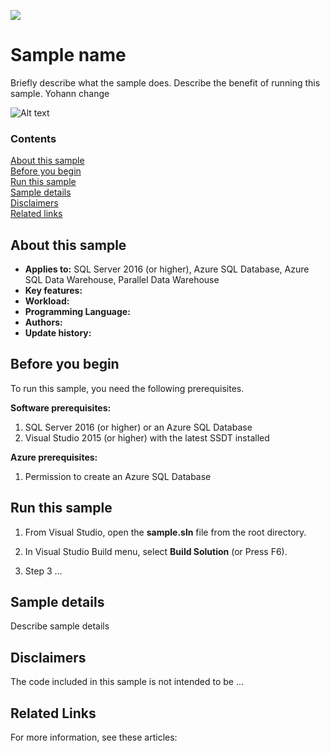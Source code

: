 <!-- Always leave the MS logo -->
![](./media/solutions-microsoft-logo-small.png)

# Sample name

Briefly describe what the sample does. Describe the benefit of running this sample. Yohann change 

<!-- Add a diagram if you have it -->

![Alt text](/media/image-name.png "<Friendly name>")


### Contents

[About this sample](#about-this-sample)<br/>
[Before you begin](#before-you-begin)<br/>
[Run this sample](#run-this-sample)<br/>
[Sample details](#sample-details)<br/>
[Disclaimers](#disclaimers)<br/>
[Related links](#related-links)<br/>


<a name=about-this-sample></a>

## About this sample

<!-- Delete the ones that don't apply -->
- **Applies to:** SQL Server 2016 (or higher), Azure SQL Database, Azure SQL Data Warehouse, Parallel Data Warehouse
- **Key features:**
- **Workload:**
- **Programming Language:**
- **Authors:**
- **Update history:**

<a name=before-you-begin></a>

## Before you begin

To run this sample, you need the following prerequisites.

**Software prerequisites:**

<!-- Examples -->
1. SQL Server 2016 (or higher) or an Azure SQL Database
2. Visual Studio 2015 (or higher) with the latest SSDT installed

**Azure prerequisites:**

<!-- Examples -->
1. Permission to create an Azure SQL Database

<a name=run-this-sample></a>

## Run this sample

<!-- Step by step instructions. Here's a few examples -->

1. From Visual Studio, open the **sample.sln** file from the root directory.

2. In Visual Studio Build menu, select **Build Solution** (or Press F6).

3. Step 3 ... 

<a name=sample-details></a>

## Sample details

Describe sample details

<a name=disclaimers></a>

## Disclaimers
The code included in this sample is not intended to be ...

<a name=related-links></a>

## Related Links
<!-- Links to more articles. Remember to delete "en-us" from the link path. -->

For more information, see these articles:
